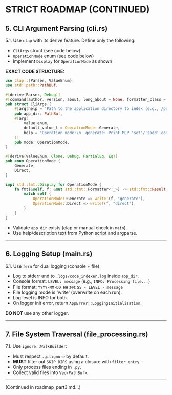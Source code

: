 # STRICT ROADMAP (CONTINUED)

## 5. CLI Argument Parsing (cli.rs)

5.1. Use `clap` with its derive feature. Define only the following:
- `CliArgs` struct (see code below)
- `OperationMode` enum (see code below)
- Implement `Display` for `OperationMode` as shown

**EXACT CODE STRUCTURE:**
```rust
use clap::{Parser, ValueEnum};
use std::path::PathBuf;

#[derive(Parser, Debug)]
#[command(author, version, about, long_about = None, formatter_class = clap::builder::RawTextHelpFormatter::new())]
pub struct CliArgs {
    #[arg(help = "Path to the application directory to index (e.g., /path/to/your/app_dir)")]
    pub app_dir: PathBuf,
    #[arg(
        value_enum,
        default_value_t = OperationMode::Generate,
        help = "Operation mode:\n  generate: Print MCP 'set'/'sadd' commands to stdout (default).\n  direct:   Connect to Redis directly and execute SET/SADD commands."
    )]
    pub mode: OperationMode,
}

#[derive(ValueEnum, Clone, Debug, PartialEq, Eq)]
pub enum OperationMode {
    Generate,
    Direct,
}

impl std::fmt::Display for OperationMode {
    fn fmt(&self, f: &mut std::fmt::Formatter<'_>) -> std::fmt::Result {
        match self {
            OperationMode::Generate => write!(f, "generate"),
            OperationMode::Direct => write!(f, "direct"),
        }
    }
}
```
- Validate `app_dir` exists (clap or manual check in `main`).
- Use help/description text from Python script and argparse.

---

## 6. Logging Setup (main.rs)

6.1. Use `fern` for dual logging (console + file):
- Log to stderr and to `.logs/code_indexer.log` inside `app_dir`.
- Console format: `LEVEL: message` (e.g., `INFO: Processing file...`)
- File format: `YYYY-MM-DD HH:MM:SS - LEVEL - message`
- File logging mode is 'write' (overwrite on each run).
- Log level is INFO for both.
- On logger init error, return `AppError::LoggingInitialization`.

**DO NOT** use any other logger.

---

## 7. File System Traversal (file_processing.rs)

7.1. Use `ignore::WalkBuilder`:
- Must respect `.gitignore` by default.
- **MUST** filter out `SKIP_DIRS` using a closure with `filter_entry`.
- Only process files ending in `.py`.
- Collect valid files into `Vec<PathBuf>`.

---

(Continued in roadmap_part3.md...)
